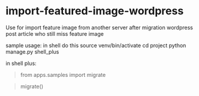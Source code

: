 # import-featured-image-wordpress

Use for import feature image from another server after migration wordpress post article who still miss feature image

sample usage: in shell do this
source venv/bin/activate
cd project
python manage.py shell_plus

in shell plus:
> from apps.samples import migrate


> migrate()
